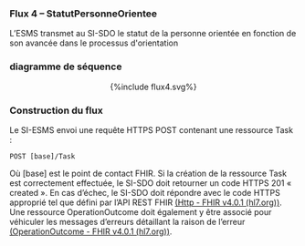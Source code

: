 
### Flux 4 – StatutPersonneOrientee 

L’ESMS transmet au SI-SDO le statut de la personne orientée en fonction de son avancée dans le processus d'orientation

### diagramme de séquence 

<div style="text-align:center;"> {%include flux4.svg%} </div>


### Construction du flux

Le SI-ESMS envoi une requête HTTPS POST contenant une ressource Task :

`POST [base]/Task`

Où [base] est le point de contact FHIR.
Si la création de la ressource Task est correctement effectuée, le SI-SDO doit retourner un code HTTPS 201 « created ». 
En cas d’échec, le SI-SDO doit répondre avec le code HTTPS approprié tel que défini par l’API REST FHIR [(Http - FHIR v4.0.1 (hl7.org))](https://https://hl7.org/fhir/R4/http.html). Une ressource OperationOutcome doit également y être associé pour véhiculer les messages d’erreurs détaillant la raison de l’erreur [(OperationOutcome - FHIR v4.0.1 (hl7.org))](https://https://hl7.org/fhir/R4/operationoutcome.html).
